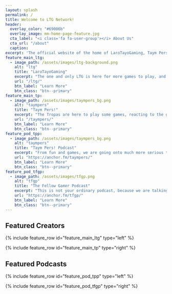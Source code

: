 ```yaml
---
layout: splash
permalink: /
title: Welcome to LTG Network!
header:
  overlay_color: "#69006b"
  overlay_image: mm-home-page-feature.jpg
  cta_label: "<i class='fa fa-user-group'></i> About Us"
  cta_url: "/about"
  caption:
excerpt: 'The official website of the home of LaroTayoGaming, Taym Pers! and The Fellow Gamer Podcast.<br />'
feature_main_ltg:
  - image_path: /assets/images/ltg-background.png
    alt: "ltg"
    title: "LaroTayoGaming"
    excerpt: "The one and only LTG is here for more games to play, and more content to slay!"
    url: "/ltg/"
    btn_label: "Learn More"
    btn_class: "btn--primary"
feature_main_tp:
  - image_path: /assets/images/taympers_bg.png
    alt: "taympers"
    title: "Taym Pers!"
    excerpt: "The Tropas are here to play some games, reacting to the games, and doing some random stuff!"
    url: "/taympers/"
    btn_label: "Learn More"
    btn_class: "btn--primary"
feature_pod_tpp:
  - image_path: /assets/images/taympers_bg.png
    alt: "taympers"
    title: "Taym Pers! Podcast"
    excerpt: "From fun and games, we are going onto much more serious topics, so if you are not into it, welp of course you know what to do."
    url: "https://anchor.fm/taympers/"
    btn_label: "Learn More"
    btn_class: "btn--primary"
feature_pod_tfgp:
  - image_path: /assets/images/tfgp.png
    alt: "tfgp"
    title: "The Fellow Gamer Podcast"
    excerpt: "This is not your ordinary podcast, because we are talking about great games, with random entertainment for you guys!"
    url: "https://anchor.fm/tfgp/"
    btn_label: "Learn More"
    btn_class: "btn--primary"
---
```


## Featured Creators

{% include feature_row id="feature_main_ltg" type="left" %}

{% include feature_row id="feature_main_tp" type="right" %}

## Featured Podcasts

{% include feature_row id="feature_pod_tpp" type="left" %}

{% include feature_row id="feature_pod_tfgp" type="right" %}
